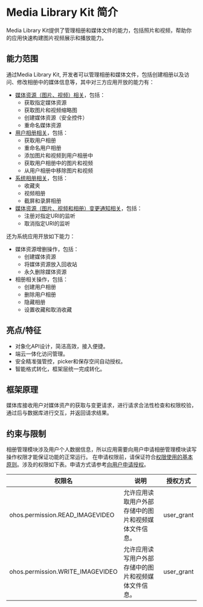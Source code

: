 # Media Library Kit 简介

Media Library Kit提供了管理相册和媒体文件的能力，包括照片和视频，帮助你的应用快速构建图片视频展示和播放能力。

## 能力范围
通过Media Library Kit, 开发者可以管理相册和媒体文件，包括创建相册以及访问、修改相册中的媒体信息等，其中对三方应用开放的能力有：
- [媒体资源（图片、视频）相关](photoAccessHelper-resource-guidelines.md)，包括：
  - 获取指定媒体资源
  - 获取图片和视频缩略图
  - 创建媒体资源（安全控件）
  - 重命名媒体资源
- [用户相册相关](photoAccessHelper-userAlbum-guidelines.md)，包括：
  - 获取用户相册
  - 重命名用户相册
  - 添加图片和视频到用户相册中
  - 获取用户相册中的图片和视频
  - 从用户相册中移除图片和视频
- [系统相册相关](photoAccessHelper-systemAlbum-guidelines.md)，包括：
  - 收藏夹
  - 视频相册
  - 截屏和录屏相册
- [媒体资源（图片、视频和相册）变更通知相关](photoAccessHelper-notify-guidelines.md)，包括：
  - 注册对指定URI的监听
  - 取消指定URI的监听

还为系统应用开放如下能力：
- 媒体资源增删操作，包括：
  - 创建媒体资源
  - 将媒体资源放入回收站
  - 永久删除媒体资源
- 相册相关操作，包括：
  - 创建用户相册
  - 删除用户相册
  - 隐藏相册
  - 设置收藏和取消收藏


## 亮点/特征

- 对象化API设计，简洁高效，接入便捷。
- 端云一体化访问管理。
- 安全精准强管控，picker和保存空间自动授权。
- 智能格式转化，框架层统一完成转化。

## 框架原理

媒体库接收用户对媒体资产的获取与变更请求，进行请求合法性检查和权限校验，通过后与数据库进行交互，并返回请求结果。

## 约束与限制

相册管理模块涉及用户个人数据信息，所以应用需要向用户申请相册管理模块读写操作权限才能保证功能的正常运行。
在申请权限前，请保证符合[权限使用的基本原则](../security/AccessToken/app-permission-mgmt-overview.md#权限使用的基本原则)。涉及的权限如下表。申请方式请参考[向用户申请授权](../security/AccessToken/request-user-authorization.md)。

| 权限名                         | 说明                                       | 授权方式   |
| ------------------------------ | ------------------------------------------ | ---------- |
| ohos.permission.READ_IMAGEVIDEO     | 允许应用读取用户外部存储中的图片和视频媒体文件信息。 | user_grant |
| ohos.permission.WRITE_IMAGEVIDEO    | 允许应用读写用户外部存储中的图片和视频媒体文件信息。 | user_grant |

